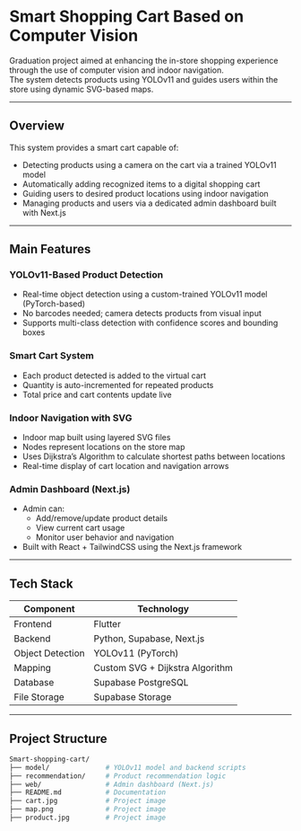 #  Smart Shopping Cart Based on Computer Vision

Graduation project aimed at enhancing the in-store shopping experience through the use of computer vision and indoor navigation.  
The system detects products using YOLOv11 and guides users within the store using dynamic SVG-based maps.

---

## Overview

This system provides a smart cart capable of:

- Detecting products using a camera on the cart via a trained YOLOv11 model
- Automatically adding recognized items to a digital shopping cart
- Guiding users to desired product locations using indoor navigation
- Managing products and users via a dedicated admin dashboard built with Next.js

---

## Main Features

### YOLOv11-Based Product Detection
- Real-time object detection using a custom-trained YOLOv11 model (PyTorch-based)
- No barcodes needed; camera detects products from visual input
- Supports multi-class detection with confidence scores and bounding boxes

### Smart Cart System
- Each product detected is added to the virtual cart
- Quantity is auto-incremented for repeated products
- Total price and cart contents update live

### Indoor Navigation with SVG
- Indoor map built using layered SVG files
- Nodes represent locations on the store map
- Uses Dijkstra’s Algorithm to calculate shortest paths between locations
- Real-time display of cart location and navigation arrows

### Admin Dashboard (Next.js)
- Admin can:
  - Add/remove/update product details
  - View current cart usage
  - Monitor user behavior and navigation
- Built with React + TailwindCSS using the Next.js framework

---

## Tech Stack

| Component       | Technology             |
|----------------|------------------------|
| Frontend       | Flutter                |
| Backend        | Python, Supabase, Next.js |
| Object Detection | YOLOv11 (PyTorch)     |
| Mapping        | Custom SVG + Dijkstra Algorithm |
| Database       | Supabase PostgreSQL    |
| File Storage   | Supabase Storage       |

---

## Project Structure

```bash
Smart-shopping-cart/
├── model/              # YOLOv11 model and backend scripts
├── recommendation/     # Product recommendation logic
├── web/                # Admin dashboard (Next.js)
├── README.md           # Documentation
├── cart.jpg            # Project image
├── map.png             # Project image
├── product.jpg         # Project image
